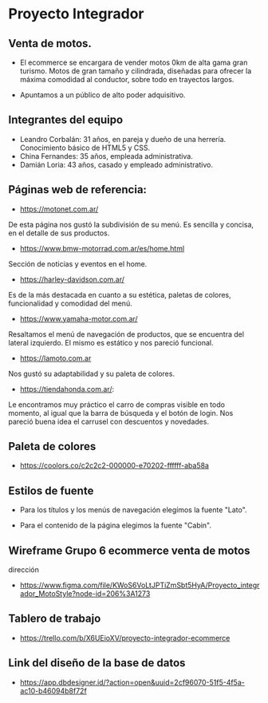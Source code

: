 # Proyecto Integrador
## Venta de motos.

- El ecommerce se encargara de vender motos 0km de alta gama  gran turismo. Motos de gran tamaño y cilindrada, diseñadas para ofrecer la máxima comodidad al conductor, sobre todo en trayectos largos. 

- Apuntamos a un público de alto poder adquisitivo.

## Integrantes del equipo
- Leandro Corbalán: 31 años, en pareja y dueño de una herrería. Conocimiento básico de HTML5 y CSS.
- China Fernandes: 35 años, empleada administrativa.
- Damián Loria: 43 años, casado y empleado administrativo.


## Páginas web de referencia:

- https://motonet.com.ar/ 

De esta página nos gustó la subdivisión de su menú. Es sencilla y concisa, en el detalle de sus productos. 

- https://www.bmw-motorrad.com.ar/es/home.html

Sección de noticias y eventos en el home.

- https://harley-davidson.com.ar/

Es de la más destacada en cuanto a su estética, paletas de colores, funcionalidad y comodidad del menú. 

- https://www.yamaha-motor.com.ar/

Resaltamos el menú de navegación de productos, que se encuentra del lateral izquierdo. El mismo es estático y nos pareció funcional. 

- https://lamoto.com.ar

Nos gustó su adaptabilidad y su paleta de colores.

- https://tiendahonda.com.ar/:

Le encontramos muy práctico el carro de compras visible en todo momento, al igual que la barra de búsqueda y el botón de login. Nos pareció buena idea el carrusel con descuentos y novedades. 


## Paleta de colores

- https://coolors.co/c2c2c2-000000-e70202-ffffff-aba58a

## Estilos de fuente

- Para los títulos y los menús de navegación elegímos la fuente "Lato".

- Para el contenido de la página elegimos la fuente "Cabin".

## Wireframe Grupo 6 ecommerce venta de motos
dirección

- https://www.figma.com/file/KWoS6VoLtJPTiZmSbt5HyA/Proyecto_integrador_MotoStyle?node-id=206%3A1273

## Tablero de trabajo

- https://trello.com/b/X6UEioXV/proyecto-integrador-ecommerce

## Link del diseño de la base de datos

- https://app.dbdesigner.id/?action=open&uuid=2cf96070-51f5-4f5a-ac10-b46094b8f72f
